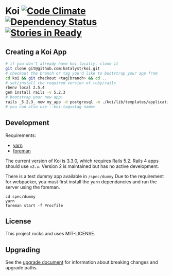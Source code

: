 # Koi [![Code Climate](https://codeclimate.com/github/katalyst/koi.png)](https://codeclimate.com/github/katalyst/koi) [![Dependency Status](https://gemnasium.com/katalyst/koi.png)](https://gemnasium.com/katalyst/koi) [![Stories in Ready](https://badge.waffle.io/katalyst/koi.png?label=ready&title=Ready)](https://waffle.io/katalyst/koi)

## Creating a Koi App

```bash
# if you don't already have koi locally, clone it
git clone git@github.com:katalyst/koi.git
# checkout the branch or tag you'd like to bootstrap your app from
cd koi && git checkout <tag|branch> && cd ..
# set/install the required version of ruby/rails
rbenv local 2.5.4
gem install rails -v 5.2.3
# bootstrap your new app!
rails _5.2.3_ new my_app -d postgresql -m ./koi/lib/templates/application/app.rb --koi-branch=<branch name>
# you can also use --koi-tag=<tag name>
```

## Development

Requirements:
* [yarn](https://yarnpkg.com/en/)
* [foreman](https://github.com/ddollar/foreman)

The current version of Koi is 3.3.0, which requires Rails 5.2. Rails 4 apps should use `v2.x`. Version 2 is maintained but has no active development.

There is a test dummy app available in `/spec/dummy`
Due to the requirement for webpacker, you must first install the yarn dependancies and run the server using the foreman.

```
cd spec/dummy
yarn
foreman start -f Procfile
```

## License

This project rocks and uses MIT-LICENSE.

## Upgrading

See the [upgrade document](Upgrade.md) for information about breaking changes and upgrade paths.
